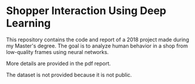 # Shopper Interaction Using Deep Learning

This repository contains the code and report of a 2018 project made during my Master's degree. The goal is to analyze human behavior in a shop from low-quality frames using neural networks.

More details are provided in the pdf report.

The dataset is not provided because it is not public.